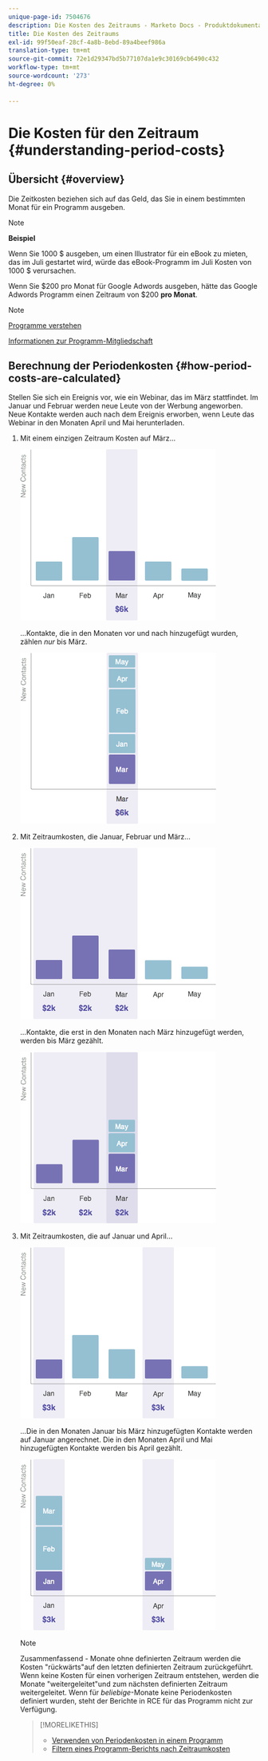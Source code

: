 ```yaml
---
unique-page-id: 7504676
description: Die Kosten des Zeitraums - Marketo Docs - Produktdokumentation
title: Die Kosten des Zeitraums
exl-id: 99f50eaf-28cf-4a8b-8ebd-89a4beef986a
translation-type: tm+mt
source-git-commit: 72e1d29347bd5b77107da1e9c30169cb6490c432
workflow-type: tm+mt
source-wordcount: '273'
ht-degree: 0%

---
```


# Die Kosten für den Zeitraum {#understanding-period-costs}

## Übersicht {#overview}

Die Zeitkosten beziehen sich auf das Geld, das Sie in einem bestimmten Monat für ein Programm ausgeben.

>[!NOTE]
>
>**Beispiel**
>
>Wenn Sie 1000 $ ausgeben, um einen Illustrator für ein eBook zu mieten, das im Juli gestartet wird, würde das eBook-Programm im Juli Kosten von 1000 $ verursachen.
>
>Wenn Sie $200 pro Monat für Google Adwords ausgeben, hätte das Google Adwords Programm einen Zeitraum von $200 **pro Monat**.

>[!NOTE]
>
>[Programme verstehen](/help/marketo/product-docs/core-marketo-concepts/programs/creating-programs/understanding-programs.md)
>
>[Informationen zur Programm-Mitgliedschaft](/help/marketo/product-docs/core-marketo-concepts/programs/creating-programs/understanding-program-membership.md)

## Berechnung der Periodenkosten {#how-period-costs-are-calculated}

Stellen Sie sich ein Ereignis vor, wie ein Webinar, das im März stattfindet. Im Januar und Februar werden neue Leute von der Werbung angeworben. Neue Kontakte werden auch nach dem Ereignis erworben, wenn Leute das Webinar in den Monaten April und Mai herunterladen.

1. Mit einem einzigen Zeitraum Kosten auf März...

   ![](assets/graph1.png)

   ...Kontakte, die in den Monaten vor und nach hinzugefügt wurden, zählen *nur* bis März.

   ![](assets/graph2.png)

1. Mit Zeitraumkosten, die Januar, Februar und März...

   ![](assets/graph3.png)

   ...Kontakte, die erst in den Monaten nach März hinzugefügt werden, werden bis März gezählt.

   ![](assets/graph4.png)

1. Mit Zeitraumkosten, die auf Januar und April...

   ![](assets/graph5.png)

   ...Die in den Monaten Januar bis März hinzugefügten Kontakte werden auf Januar angerechnet. Die in den Monaten April und Mai hinzugefügten Kontakte werden bis April gezählt.

   ![](assets/graph6.png)

   >[!NOTE]
   >
   >Zusammenfassend - Monate ohne definierten Zeitraum werden die Kosten &quot;rückwärts&quot;auf den letzten definierten Zeitraum zurückgeführt. Wenn keine Kosten für einen vorherigen Zeitraum entstehen, werden die Monate &quot;weitergeleitet&quot;und zum nächsten definierten Zeitraum weitergeleitet. Wenn für _beliebige_-Monate keine Periodenkosten definiert wurden, steht der Berichte in RCE für das Programm nicht zur Verfügung.

   >[!MORELIKETHIS]
   >
   >* [Verwenden von Periodenkosten in einem Programm](/help/marketo/product-docs/core-marketo-concepts/programs/working-with-programs/using-period-costs-in-a-program.md)
   >* [Filtern eines Programm-Berichts nach Zeitraumkosten](/help/marketo/product-docs/core-marketo-concepts/programs/program-performance-report/filter-a-program-report-by-period-cost.md)

